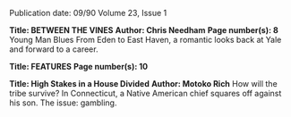 Publication date: 09/90
Volume 23, Issue 1

**Title: BETWEEN THE VINES**
**Author: Chris Needham**
**Page number(s): 8**
Young Man Blues
From Eden to East Haven, a romantic looks back at Yale
and forward to a career.


**Title: FEATURES**
**Page number(s): 10**


**Title: High Stakes in a House Divided**
**Author: Motoko Rich**
How will the tribe survive? In Connecticut, a Native American chief squares off
against his son. The issue: gambling.